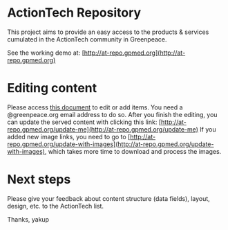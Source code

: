 ActionTech Repository
===

This project aims to provide an easy access to the products & services
cumulated in the ActionTech community in Greenpeace.

See the working demo at: [http://at-repo.gpmed.org](http://at-repo.gpmed.org)

Editing content
=====

Please access [this
document](https://docs.google.com/spreadsheets/d/1bPgpJht23rSr_vTawUMPfajX3eY58aLrwb_-0LnAl0U/edit#gid=1950588325)
to edit or add items. You need a @greenpeace.org email address to do so. After you finish the editing,
you can update the served content with clicking this link: [http://at-repo.gpmed.org/update-me](http://at-repo.gpmed.org/update-me)
If you added new image links, you need to go to
[http://at-repo.gpmed.org/update-with-images](http://at-repo.gpmed.org/update-with-images),
which takes more time to download and process the images.

Next steps
=====

Please give your feedback about content structure (data fields), layout,
design, etc. to the ActionTech list.

Thanks, 
yakup

